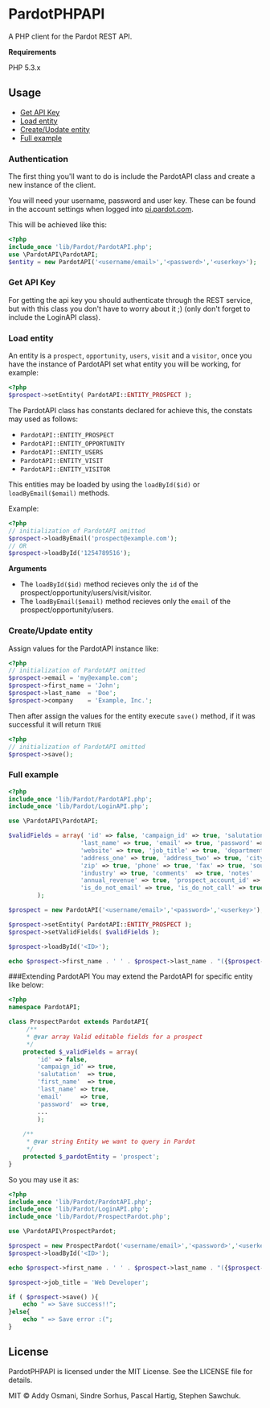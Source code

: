 # PardotPHPAPI

A PHP client for the Pardot REST API.

**Requirements**


PHP 5.3.x

## Usage
 - [Get API Key](#get-api-key)
 - [Load entity](#load-entity)
 - [Create/Update entity](#create-update-entity)
 - [Full example](#full-example)

### Authentication
The first thing you'll want to do is include the PardotAPI class and create a new instance of the client.

You will need your username, password and user key. These can be found in the account settings when logged into [pi.pardot.com](http://pi.pardot.com/).

This will be achieved like this:

```php
<?php
include_once 'lib/Pardot/PardotAPI.php';
use \PardotAPI\PardotAPI;
$entity = new PardotAPI('<username/email>','<password>','<userkey>');
```

### Get API Key
For getting the api key you should authenticate through the REST service, but with this class you don't have to worry about it ;) (only don't forget to include the LoginAPI class).

### Load entity
An entity is a `prospect`, `opportunity`, `users`, `visit` and a `visitor`, once you have the instance of PardotAPI set what entity you will be working, for example:

```php
<?php
$prospect->setEntity( PardotAPI::ENTITY_PROSPECT );
```

The PardotAPI class has constants declared for achieve this, the constats may used as follows:

 - `PardotAPI::ENTITY_PROSPECT`
 - `PardotAPI::ENTITY_OPPORTUNITY`
 - `PardotAPI::ENTITY_USERS`
 - `PardotAPI::ENTITY_VISIT`
 - `PardotAPI::ENTITY_VISITOR`

This entities may be loaded by using the `loadById($id)` or `loadByEmail($email)` methods.

Example:
```php
<?php
// initialization of PardotAPI omitted
$prospect->loadByEmail('prospect@example.com');
// OR
$prospect->loadById('1254789516');
```

**Arguments**


 - The `loadById($id)` method recieves only the `id` of the prospect/opportunity/users/visit/visitor.
 - The `loadByEmail($email)` method recieves only the `email` of the prospect/opportunity/users.
 

### Create/Update entity
Assign values for the PardotAPI instance like:
```php
<?php
// initialization of PardotAPI omitted
$prospect->email = 'my@example.com';
$prospect->first_name = 'John';
$prospect->last_name  = 'Doe';
$prospect->company    = 'Example, Inc.';
```

Then after assign the values for the entity execute `save()` method, if it was successful it will return `TRUE`

```php
<?php
// initialization of PardotAPI omitted
$prospect->save();
```


### Full example
```php
<?php
include_once 'lib/Pardot/PardotAPI.php';
include_once 'lib/Pardot/LoginAPI.php';

use \PardotAPI\PardotAPI;

$validFields = array( 'id' => false, 'campaign_id' => true, 'salutation' => true, 'first_name' => true,
                    'last_name' => true, 'email' => true, 'password' => true, 'company'=> true,
                    'website' => true, 'job_title' => true, 'department' => true, 'country' => true,
                    'address_one' => true, 'address_two' => true, 'city' => true, 'state' => true, 'territory' => true,
                    'zip' => true, 'phone' => true, 'fax' => true, 'source' => true, 'employees' => true,
                    'industry' => true, 'comments'  => true, 'notes'     => true, 'score' => true,
                    'annual_revenue' => true, 'prospect_account_id' => true, 'years_in_business' => true,
                    'is_do_not_email' => true, 'is_do_not_call' => true, 'is_reviewed'  => true, 'is_starred' => true,
        );

$prospect = new PardotAPI('<username/email>','<password>','<userkey>');

$prospect->setEntity( PardotAPI::ENTITY_PROSPECT );
$prospect->setValidFields( $validFields );

$prospect->loadById('<ID>');

echo $prospect->first_name . ' ' . $prospect->last_name . "({$prospect->job_title})" ;
```

###Extending PardotAPI
You may extend the PardotAPI for specific entity like below: 

```php
<?php
namespace PardotAPI;

class ProspectPardot extends PardotAPI{
	 /**
     * @var array Valid editable fields for a prospect
     */
    protected $_validFields = array(
        'id' => false,
        'campaign_id' => true,
        'salutation'  => true,
        'first_name'  => true,
        'last_name' => true,
        'email'     => true,
        'password'  => true,
		...
		);
		
	/**
     * @var string Entity we want to query in Pardot
     */
    protected $_pardotEntity = 'prospect';
}
```

So you may use it as:


```php
<?php
include_once 'lib/Pardot/PardotAPI.php';
include_once 'lib/Pardot/LoginAPI.php';
include_once 'lib/Pardot/ProspectPardot.php';

use \PardotAPI\ProspectPardot;

$prospect = new ProspectPardot('<username/email>','<password>','<userkey>');
$prospect->loadById('<ID>');

echo $prospect->first_name . ' ' . $prospect->last_name . "({$prospect->job_title})" ;

$prospect->job_title = 'Web Developer';

if ( $prospect->save() ){
	echo " => Save success!!";
}else{
    echo " => Save error :(";
}
```

## License

PardotPHPAPI is licensed under the MIT License. See the LICENSE file for details.

MIT © Addy Osmani, Sindre Sorhus, Pascal Hartig, Stephen Sawchuk.